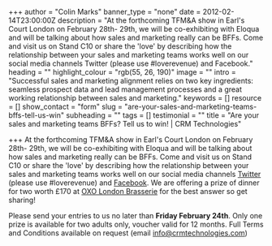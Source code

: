 +++
author = "Colin Marks"
banner_type = "none"
date = 2012-02-14T23:00:00Z
description = "At the forthcoming TFM&A show in Earl's Court London on February 28th- 29th, we will be co-exhibiting with Eloqua and will be talking about how sales and marketing really can be BFFs. Come and visit us on Stand C10 or share the 'love' by describing how the relationship between your sales and marketing teams works well on our social media channels Twitter (please use #loverevenue) and Facebook."
heading = ""
highlight_colour = "rgb(55, 26, 190)"
image = ""
intro = "Successful sales and marketing alignment relies on two key ingredients: seamless prospect data and lead management processes and a great working relationship between sales and marketing."
keywords = []
resource = []
show_contact = "form"
slug = "are-your-sales-and-marketing-teams-bffs-tell-us-win"
subheading = ""
tags = []
testimonial = ""
title = "Are your sales and marketing teams BFFs? Tell us to win! | CRM Technologies"

+++
At the forthcoming TFM&A show in Earl's Court London on February 28th- 29th, we will be co-exhibiting with Eloqua and will be talking about how sales and marketing really can be BFFs. Come and visit us on Stand C10 or share the 'love' by describing how the relationship between your sales and marketing teams works well on our social media channels [Twitter](https://twitter.com/crmtechnologies) (please use #loverevenue) and [Facebook](https://www.facebook.com/crmtechnologies). We are offering a prize of dinner for two worth £170 at [OXO London Brasserie](http://www.harveynichols.com/restaurant/the-oxo-tower/) for the best answer so get sharing!

Please send your entries to us no later than **Friday February 24th**. Only one prize is available for two adults only, voucher valid for 12 months. Full Terms and Conditions available on request (email [info@crmtechnologies.com](mailto:info@crmtechnologies.com))
